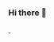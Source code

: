 ### Hi there 👋
<div>
<a href=“https://beacons.aí/rebgois”>
<img height=“180cm” scr=“https://github-readme-stats.vercel.app/api?username=rebgois&show_icons=true&theme=dracula&include_all_commits=true&countprivate-true”/>
<img height=“180cm” scr=https://github-readme-stats.verses.app/api/top-langs/?username=rebgois&layout=compact&langs_count=16&theme=dark”/>

  </div>
  <div>
            <i class="devicon-vscode-plain-wordmark colored"></i> 
            <i class="devicon-html5-plain-wordmark colored"></i>    
            <i class="devicon-css3-plain colored"></i>            
            <i class="devicon-javascript-plain colored"></i> 
            <i class="devicon-figma-plain colored"></i>
            <i class="devicon-bootstrap-plain colored"></i> 
            <i class="devicon-codepen-plain colored"></i>
            <i class="devicon-git-plain colored"></i>
            <i class="devicon-react-original colored"></i>
            <i class="devicon-inkscape-plain colored"></i>
            <i class="devicon-laravel-plain colored"></i>
            <i class="devicon-mysql-plain-wordmark colored"></i>
            <i class="devicon-nodejs-plain colored"></i>
            <i class="devicon-npm-original-wordmark colored"></i>
            <i class="devicon-php-plain colored"></i>
            <i class="devicon-photoshop-plain colored"></i>
            <i class="devicon-angularjs-plain colored"></i>
  </div>

